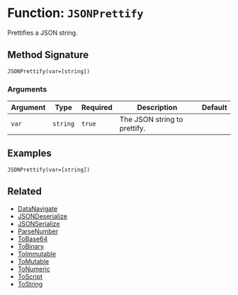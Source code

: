 [comment]: # (Note: This documentation is generated dynamically in the build process.  To modify the contents, change the javadoc on the _invoke method of the BIF class)

# Function: `JSONPrettify`

Prettifies a JSON string.

## Method Signature

```
JSONPrettify(var=[string])
```

### Arguments


| Argument | Type | Required | Description | Default |
|----------|------|----------|-------------|---------|
| `var` | `string` | `true` | The JSON string to prettify. |  |

## Examples

```
JSONPrettify(var=[string])
```

## Related

  * [DataNavigate](./DataNavigate.md)
  * [JSONDeserialize](./JSONDeserialize.md)
  * [JSONSerialize](./JSONSerialize.md)
  * [ParseNumber](./ParseNumber.md)
  * [ToBase64](./ToBase64.md)
  * [ToBinary](./ToBinary.md)
  * [ToImmutable](./ToImmutable.md)
  * [ToMutable](./ToMutable.md)
  * [ToNumeric](./ToNumeric.md)
  * [ToScript](./ToScript.md)
  * [ToString](./ToString.md)
